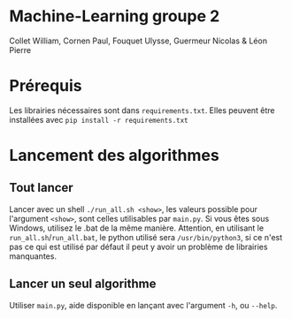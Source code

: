 # Machine-Learning groupe 2
Collet William, Cornen Paul, Fouquet Ulysse, Guermeur Nicolas & Léon Pierre

# Prérequis
Les librairies nécessaires sont dans `requirements.txt`. Elles peuvent être installées avec `pip install -r requirements.txt`

# Lancement des algorithmes
## Tout lancer
Lancer avec un shell `./run_all.sh <show>`, les valeurs possible pour l'argument `<show>`, sont celles utilisables par `main.py`.
Si vous êtes sous Windows, utilisez le .bat de la même manière.
Attention, en utilisant le `run_all.sh`/`run_all.bat`, le python utilisé sera `/usr/bin/python3`, si ce n'est pas ce qui est utilisé par défaut il peut y avoir un problème de librairies manquantes.

## Lancer un seul algorithme
Utiliser `main.py`, aide disponible en lançant avec l'argument `-h`, ou `--help`.
